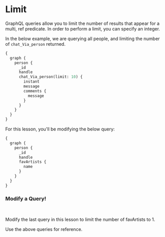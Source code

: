 # Limit

GraphQL queries allow you to limit the number of results that appear for a multi, ref predicate. In order to perform a limit, you can specify an integer.

In the below example, we are querying all people, and limiting the number of `chat_Via_person` returned.

```graphql
{
  graph {
    person {
      _id
      handle
      chat_Via_person(limit: 10) {
        instant
        message
        comments {
          message
        }
      }
    }
  }
}
```

For this lesson, you'll be modifying the below query:

```graphql
{
  graph {
    person {
      _id
      handle
      favArtists {
        name
      }
    }
  }
}
```

<div class="challenge">
<h3>Modify a Query!</h3>
<br/>
<p>Modify the last query in this lesson to limit the number of favArtists to 1.</p>

<p>Use the above queries for reference.</p>
</div>
